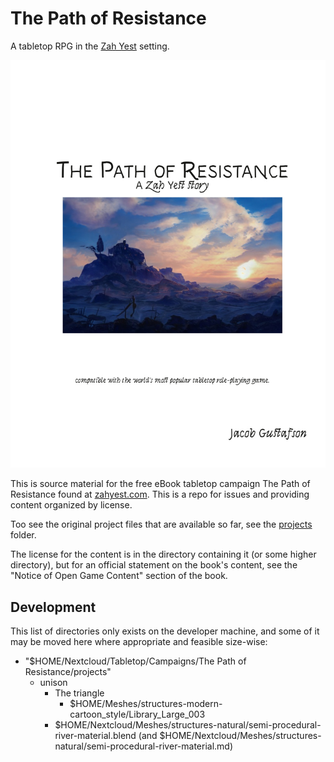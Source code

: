 # The Path of Resistance
A tabletop RPG in the [Zah Yest](https://zahyest.com) setting.

[![Book cover of The Path of Resistance by Jacob Gustafson](projects/CC_BY_4.0/cover-book_1.jpg)](https://zahyest.com)


This is source material for the free eBook tabletop campaign The Path of Resistance found at [zahyest.com](https://zahyest.com). This is a repo for issues and providing content organized by license.

Too see the original project files that are available so far, see the [projects](projects) folder.

The license for the content is in the directory containing it (or some higher directory), but for an official statement on the book's content, see the "Notice of Open Game Content" section of the book.


## Development
This list of directories only exists on the developer machine, and some of it may be moved here where appropriate and feasible size-wise:
- "$HOME/Nextcloud/Tabletop/Campaigns/The Path of Resistance/projects"
  - unison
    * The triangle
      - $HOME/Meshes/structures-modern-cartoon_style/Library_Large_003
    * $HOME/Nextcloud/Meshes/structures-natural/semi-procedural-river-material.blend (and $HOME/Nextcloud/Meshes/structures-natural/semi-procedural-river-material.md)
